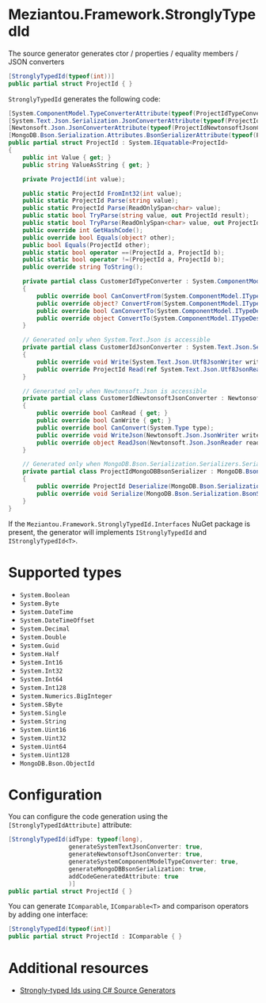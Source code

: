 ﻿# Meziantou.Framework.StronglyTypedId

The source generator generates ctor / properties / equality members / JSON converters

````csharp
[StronglyTypedId(typeof(int))]
public partial struct ProjectId { }
````

`StronglyTypedId` generates the following code:

````csharp
[System.ComponentModel.TypeConverterAttribute(typeof(ProjectIdTypeConverter))]
[System.Text.Json.Serialization.JsonConverterAttribute(typeof(ProjectIdJsonConverter))]
[Newtonsoft.Json.JsonConverterAttribute(typeof(ProjectIdNewtonsoftJsonConverter))]
[MongoDB.Bson.Serialization.Attributes.BsonSerializerAttribute(typeof(ProjectIdMongoDBBsonSerializer))]
public partial struct ProjectId : System.IEquatable<ProjectId>
{
    public int Value { get; }
    public string ValueAsString { get; }

    private ProjectId(int value);

    public static ProjectId FromInt32(int value);
    public static ProjectId Parse(string value);
    public static ProjectId Parse(ReadOnlySpan<char> value);
    public static bool TryParse(string value, out ProjectId result);
    public static bool TryParse(ReadOnlySpan<char> value, out ProjectId result);
    public override int GetHashCode();
    public override bool Equals(object? other);
    public bool Equals(ProjectId other);
    public static bool operator ==(ProjectId a, ProjectId b);
    public static bool operator !=(ProjectId a, ProjectId b);
    public override string ToString();

    private partial class CustomerIdTypeConverter : System.ComponentModel.TypeConverter
    {
        public override bool CanConvertFrom(System.ComponentModel.ITypeDescriptorContext context, System.Type sourceType);
        public override object? ConvertFrom(System.ComponentModel.ITypeDescriptorContext context, System.Globalization.CultureInfo culture, object value);
        public override bool CanConvertTo(System.ComponentModel.ITypeDescriptorContext context, System.Type destinationType);
        public override object ConvertTo(System.ComponentModel.ITypeDescriptorContext context, System.Globalization.CultureInfo culture, object value, System.Type destinationType);
    }

    // Generated only when System.Text.Json is accessible
    private partial class CustomerIdJsonConverter : System.Text.Json.Serialization.JsonConverter<ProjectId>
    {
        public override void Write(System.Text.Json.Utf8JsonWriter writer, ProjectId value, System.Text.Json.JsonSerializerOptions options);
        public override ProjectId Read(ref System.Text.Json.Utf8JsonReader reader, System.Type typeToConvert, System.Text.Json.JsonSerializerOptions options);
    }

    // Generated only when Newtonsoft.Json is accessible
    private partial class CustomerIdNewtonsoftJsonConverter : Newtonsoft.Json.JsonConverter
    {
        public override bool CanRead { get; }
        public override bool CanWrite { get; }
        public override bool CanConvert(System.Type type);
        public override void WriteJson(Newtonsoft.Json.JsonWriter writer, object? value, Newtonsoft.Json.JsonSerializer serializer);
        public override object ReadJson(Newtonsoft.Json.JsonReader reader, System.Type objectType, object? existingValue, Newtonsoft.Json.JsonSerializer serializer);
    }

    // Generated only when MongoDB.Bson.Serialization.Serializers.SerializerBase is accessible
    private partial class ProjectIdMongoDBBsonSerializer : MongoDB.Bson.Serialization.Serializers.SerializerBase<Meziantou.Framework.StronglyTypedId.GeneratorTests.StronglyTypedIdTests.IdBoolean>
    {
        public override ProjectId Deserialize(MongoDB.Bson.Serialization.BsonDeserializationContext context, MongoDB.Bson.Serialization.BsonDeserializationArgs args);
        public override void Serialize(MongoDB.Bson.Serialization.BsonSerializationContext context, MongoDB.Bson.Serialization.BsonSerializationArgs args, ProjectId value);
    }
}
````

If the `Meziantou.Framework.StronglyTypedId.Interfaces` NuGet package is present, the generator will implements `IStronglyTypedId` and `IStronglyTypedId<T>`.

# Supported types

- `System.Boolean`
- `System.Byte`
- `System.DateTime`
- `System.DateTimeOffset`
- `System.Decimal`
- `System.Double`
- `System.Guid`
- `System.Half`
- `System.Int16`
- `System.Int32`
- `System.Int64`
- `System.Int128`
- `System.Numerics.BigInteger`
- `System.SByte`
- `System.Single`
- `System.String`
- `System.Uint16`
- `System.Uint32`
- `System.Uint64`
- `System.Uint128`
- `MongoDB.Bson.ObjectId`

# Configuration

You can configure the code generation using the `[StronglyTypedIdAttribute]` attribute:

````c#
[StronglyTypedId(idType: typeof(long),
                 generateSystemTextJsonConverter: true,
                 generateNewtonsoftJsonConverter: true,
                 generateSystemComponentModelTypeConverter: true,
                 generateMongoDBBsonSerialization: true,
                 addCodeGeneratedAttribute: true
                 )]
public partial struct ProjectId { }
````

You can generate `IComparable`, `IComparable<T>` and comparison operators by adding one interface:

````c#
[StronglyTypedId(typeof(int)]
public partial struct ProjectId : IComparable { }
````

# Additional resources

- [Strongly-typed Ids using C# Source Generators](https://www.meziantou.net/strongly-typed-ids-with-csharp-source-generators.htm)
